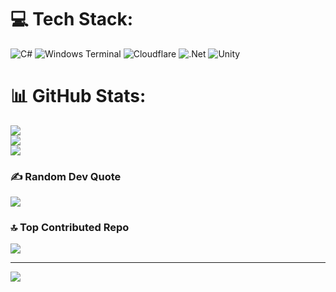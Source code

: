 
# 💻 Tech Stack:
![C#](https://img.shields.io/badge/c%23-%23239120.svg?style=for-the-badge&logo=csharp&logoColor=white) ![Windows Terminal](https://img.shields.io/badge/Windows%20Terminal-%234D4D4D.svg?style=for-the-badge&logo=windows-terminal&logoColor=white) ![Cloudflare](https://img.shields.io/badge/Cloudflare-F38020?style=for-the-badge&logo=Cloudflare&logoColor=white) ![.Net](https://img.shields.io/badge/.NET-5C2D91?style=for-the-badge&logo=.net&logoColor=white) ![Unity](https://img.shields.io/badge/unity-%23000000.svg?style=for-the-badge&logo=unity&logoColor=white)
# 📊 GitHub Stats:
![](https://github-readme-stats.vercel.app/api?username=Coderguy86&theme=dark&hide_border=true&include_all_commits=true&count_private=false)<br/>
![](https://nirzak-streak-stats.vercel.app/?user=Coderguy86&theme=dark&hide_border=true)<br/>
![](https://github-readme-stats.vercel.app/api/top-langs/?username=Coderguy86&theme=dark&hide_border=true&include_all_commits=true&count_private=false&layout=compact)

### ✍️ Random Dev Quote
![](https://quotes-github-readme.vercel.app/api?type=horizontal&theme=radical)

### 🔝 Top Contributed Repo
![](https://github-contributor-stats.vercel.app/api?username=Coderguy86&limit=5&theme=dark&combine_all_yearly_contributions=true)

---
[![](https://visitcount.itsvg.in/api?id=Coderguy86&icon=0&color=0)](https://visitcount.itsvg.in)

<!-- Proudly created with GPRM ( https://gprm.itsvg.in ) -->
